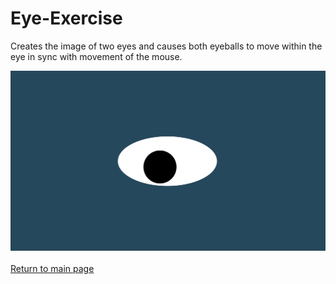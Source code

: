 # Eye-Exercise
Creates the image of two eyes and causes both eyeballs to move within the eye in sync with movement of the mouse.

<img src="oneeye.png" alt="One Eye">
<br><br>
<a href="https://ronmintz.github.io/">Return to main page</a>
